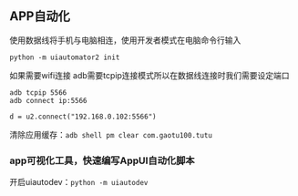 ## APP自动化

使用数据线将手机与电脑相连，使用开发者模式在电脑命令行输入  

    python -m uiautomator2 init

如果需要wifi连接 adb需要tcpip连接模式所以在数据线连接时我们需要设定端口  

    adb tcpip 5566
    adb connect ip:5566

    d = u2.connect("192.168.0.102:5566")

清除应用缓存：`adb shell pm clear com.gaotu100.tutu`  

### app可视化工具，快速编写AppUI自动化脚本
开启uiautodev：`python -m uiautodev`